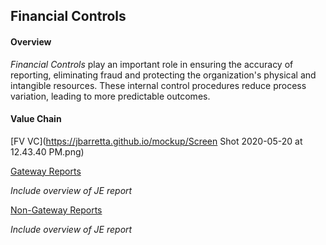 ## Financial Controls

#### Overview

*Financial Controls* play an important role in ensuring the accuracy of reporting, eliminating fraud and protecting the organization's physical and intangible resources. These internal control procedures reduce process variation, leading to more predictable outcomes.

#### Value Chain

[FV VC](https://jbarretta.github.io/mockup/Screen Shot 2020-05-20 at 12.43.40 PM.png)

[Gateway Reports](https://app.periscopedata.com/app/evolve-vacation-rental-network:evolve-vacation-rental/604794/Financial-Controls:-Gateway-Reports)

  *Include overview of JE report*
  
[Non-Gateway Reports](https://app.periscopedata.com/app/evolve-vacation-rental-network:evolve-vacation-rental/605155/Financial-Controls:-Non-Gateway-Reports)

  *Include overview of JE report*
